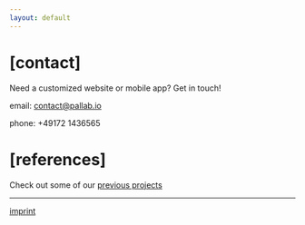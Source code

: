 ```yaml
---
layout: default
---
```

# [](#header-3)[contact]
Need a customized website or mobile app? Get in touch!

email: [contact@pallab.io](mailto:contact@pallab.io)

phone: +49172 1436565


# [](#header-3)[references]

Check out some of our [previous projects](projects)

* * *
[](#header-6)[imprint](imprint)
